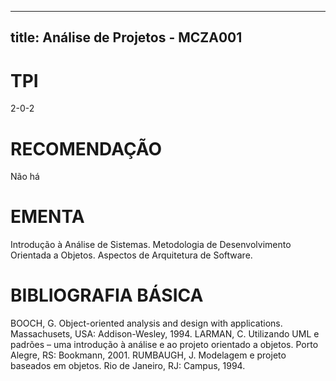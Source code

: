 
---
title: Análise de Projetos - MCZA001 
---

# TPI

2-0-2

# RECOMENDAÇÃO

Não há

# EMENTA

Introdução à Análise de Sistemas. Metodologia de Desenvolvimento Orientada a Objetos. Aspectos de Arquitetura de Software.

# BIBLIOGRAFIA BÁSICA

BOOCH, G. Object-oriented analysis and design with applications. Massachusets, USA: Addison-Wesley, 1994.
LARMAN, C. Utilizando UML e padrões – uma introdução à análise e ao projeto orientado a objetos. Porto Alegre, RS: Bookmann, 2001.
RUMBAUGH, J. Modelagem e projeto baseados em objetos. Rio de Janeiro, RJ: Campus, 1994.
        